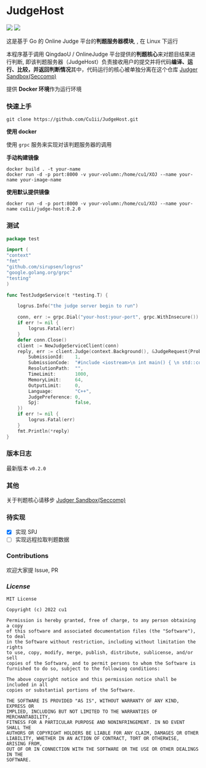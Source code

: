 # JudgeHost


[![](https://img.shields.io/badge/Version-0.2.0-blue)](https://github.com/Cu1ii/JudgeHost) ![](https://img.shields.io/badge/go-1.19.3-brightgreen?logo=go)

这是基于 Go 的 Online Judge 平台的**判题服务器模块**, , 在 Linux 下运行

本程序基于调用 QingdaoU / OnlineJudge 平台提供的**判题核心**来对题目结果进行判断, 即该判题服务器（JudgeHost）负责接收用户的提交并将代码**编译、运行、比较，并返回判断情况**其中，代码运行的核心被单独分离在这个仓库  [Judger Sandbox(Seccomp)](https://github.com/QingdaoU/Judger)

提供 **Docker 环境**作为运行环境

### 快速上手

```shell
git clone https://github.com/Cu1ii/JudgeHost.git
```
**使用 docker**

使用 `grpc` 服务来实现对该判题服务器的调用


**手动构建镜像**
```shell
docker build . -t your-name
docker run -d -p port:8000 -v your-volumn:/home/cu1/XOJ --name your-name your-image-name
```
**使用默认提供镜像**
```shell
docker run -d -p port:8000 -v your-volumn:/home/cu1/XOJ --name your-name cu1ii/judge-host:0.2.0
```
### 测试

```go
package test

import (
"context"
"fmt"
"github.com/sirupsen/logrus"
"google.golang.org/grpc"
"testing"
)

func TestJudgeService(t *testing.T) {

	logrus.Info("the judge server begin to run")

	conn, err := grpc.Dial("your-host:your-port", grpc.WithInsecure())
	if err != nil {
		logrus.Fatal(err)
	}
	defer conn.Close()
	client := NewJudgeServiceClient(conn)
	reply, err := client.Judge(context.Background(), &JudgeRequest{ProblemId: 1,
		SubmissionId:    1,
		SubmissionCode:  "#include <iostream>\n int main() { \n std::cout << \"hello world\" << std::endl; \n return 0; \n }",
		ResolutionPath:  "",
		TimeLimit:       1000,
		MemoryLimit:     64,
		OutputLimit:     0,
		Language:        "C++",
		JudgePreference: 0,
		Spj:             false,
	})
	if err != nil {
		logrus.Fatal(err)
	}
	fmt.Println(*reply)
}
```

### 版本日志

最新版本 `v0.2.0`

### 其他

关于判题核心请移步 [Judger Sandbox(Seccomp)](https://github.com/QingdaoU/Judger)


### 待实现
- [x] 实现 SPJ
- [ ] 实现远程拉取判题数据

### Contributions

欢迎大家提 Issue, PR

### *License*

```
MIT License

Copyright (c) 2022 cu1

Permission is hereby granted, free of charge, to any person obtaining a copy
of this software and associated documentation files (the "Software"), to deal
in the Software without restriction, including without limitation the rights
to use, copy, modify, merge, publish, distribute, sublicense, and/or sell
copies of the Software, and to permit persons to whom the Software is
furnished to do so, subject to the following conditions:

The above copyright notice and this permission notice shall be included in all
copies or substantial portions of the Software.

THE SOFTWARE IS PROVIDED "AS IS", WITHOUT WARRANTY OF ANY KIND, EXPRESS OR
IMPLIED, INCLUDING BUT NOT LIMITED TO THE WARRANTIES OF MERCHANTABILITY,
FITNESS FOR A PARTICULAR PURPOSE AND NONINFRINGEMENT. IN NO EVENT SHALL THE
AUTHORS OR COPYRIGHT HOLDERS BE LIABLE FOR ANY CLAIM, DAMAGES OR OTHER
LIABILITY, WHETHER IN AN ACTION OF CONTRACT, TORT OR OTHERWISE, ARISING FROM,
OUT OF OR IN CONNECTION WITH THE SOFTWARE OR THE USE OR OTHER DEALINGS IN THE
SOFTWARE.
```
